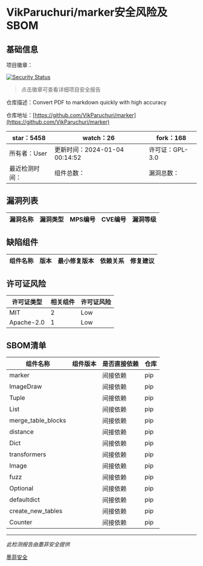 # VikParuchuri/marker安全风险及SBOM

## 基础信息

项目徽章：

[![Security Status](https://www.murphysec.com/platform3/v31/badge/1742616603938312192.svg)](https://www.murphysec.com/console/report/1734657770417770496/1742616603938312192)

> 点击徽章可查看详细项目安全报告

仓库描述：Convert PDF to markdown quickly with high accuracy

仓库地址：[https://github.com/VikParuchuri/marker](https://github.com/VikParuchuri/marker)

| star：5458 | watch：26 | fork：168 |
| ----------- | -------------- | ------------ |
| 所有者：User | 更新时间：2024-01-04 00:14:52 | 许可证：GPL-3.0 |
| 最近检测时间： | 组件总数： | 漏洞总数： |




## 漏洞列表

| 漏洞名称 | 漏洞类型 | MPS编号 | CVE编号 | 漏洞等级 |
| ------- | ------ | ------- | ------ | ----- |





## 缺陷组件

| 组件名称 | 版本 | 最小修复版本 | 依赖关系 | 修复建议 |
| -------- | ---- | ------------ | -------- | -------- |





## 许可证风险

| 许可证类型 | 相关组件 | 许可证风险 |
| ---------- | -------- | ---------- |
|MIT|2|Low|
|Apache-2.0|1|Low|




## SBOM清单

| 组件名称 | 组件版本 | 是否直接依赖 | 仓库 |
| -------- | -------- | ------------ | ---- |
|marker||间接依赖|pip|
|ImageDraw||间接依赖|pip|
|Tuple||间接依赖|pip|
|List||间接依赖|pip|
|merge_table_blocks||间接依赖|pip|
|distance||间接依赖|pip|
|Dict||间接依赖|pip|
|transformers||间接依赖|pip|
|Image||间接依赖|pip|
|fuzz||间接依赖|pip|
|Optional||间接依赖|pip|
|defaultdict||间接依赖|pip|
|create_new_tables||间接依赖|pip|
|Counter||间接依赖|pip|


------

*此检测报告由墨菲安全提供*

[墨菲安全](www.murphysec.com)